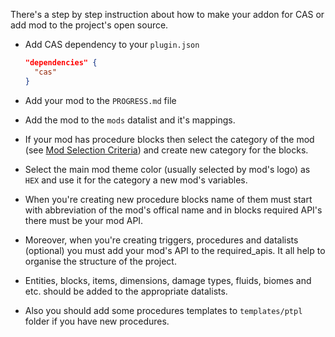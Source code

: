 There's a step by step instruction about how to make your addon for CAS or add mod to the project's open source.

* Add CAS dependency to your `plugin.json`

  ```json
  "dependencies" {
    "cas"
  }
  ```
* Add your mod to the `PROGRESS.md` file
* Add the mod to the `mods` datalist and it's mappings.
* If your mod has procedure blocks then select the category of the mod (see [Mod Selection Criteria](https://github.com/PluginSmiths/Creating-addons-support/wiki/Introduction#mod-selection-criteria)) and create new category for the blocks.
* Select the main mod theme color (usually selected by mod's logo) as `HEX` and use it for the category a new mod's variables.
* When you're creating new procedure blocks name of them must start with abbreviation of the mod's offical name and in blocks required API's there must be your mod API.
* Moreover, when you're creating triggers, procedures and datalists (optional) you must add your mod's API to the required_apis. It all help to organise the structure of the project.
* Entities, blocks, items, dimensions, damage types, fluids, biomes and etc. should be added to the appropriate datalists.
* Also you should add some procedures templates to `templates/ptpl` folder if you have new procedures.

